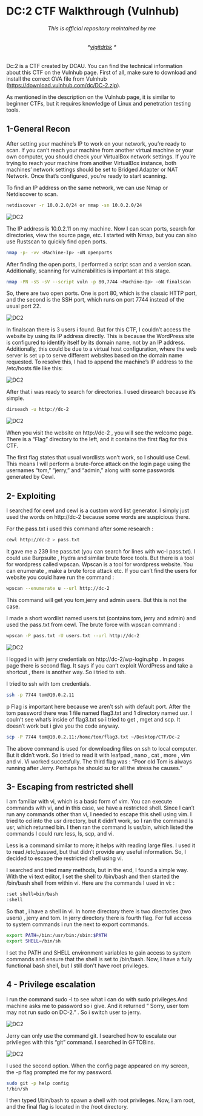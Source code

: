 # DC:2 CTF Walkthrough (Vulnhub) 

###### <p align="center"> *This is official repository maintained by me*</center> </p>
###### <p align="center"> *[yigitdrbk](https://www.instagram.com/yigitdrbk/) *</center> </p>

Dc:2 is a CTF created by DCAU. You can find the technical information about this CTF on the Vulnhub page. First of all, make sure to download and install the correct OVA file from Vulnhub (https://download.vulnhub.com/dc/DC-2.zip).

As mentioned in the description on the Vulnhub page, it is similar to beginner CTFs, but it requires knowledge of Linux and penetration testing tools.

## 1-General Recon
 
After setting your machine’s IP to work on your network, you’re ready to scan. If you can’t reach your machine from another virtual machine or your own computer, you should check your VirtualBox network settings. If you’re trying to reach your machine from another VirtualBox instance, both machines’ network settings should be set to Bridged Adapter or NAT Network. Once that’s configured, you’re ready to start scanning.

To find an IP address on the same network, we can use Nmap or Netdiscover to scan.

```bash
netdiscover -r 10.0.2.0/24 or nmap -sn 10.0.2.0/24
```

![DC2](https://miro.medium.com/v2/resize:fit:828/format:webp/1*5-E1D00A45NfNXisV9C3CA.png "DC2")

The IP address is 10.0.2.11 on my machine. Now I can scan ports, search for directories, view the source page, etc. I started with Nmap, but you can also use Rustscan to quickly find open ports.

```bash
nmap -p- -vv <Machine-Ip> -oN openports
```

After finding the open ports, I performed a script scan and a version scan. Additionally, scanning for vulnerabilities is important at this stage.

```bash
nmap -PN -sS -sV --script vuln -p 80,7744 <Machine-Ip> -oN finalscan
```

So, there are two open ports. One is port 80, which is the classic HTTP port, and the second is the SSH port, which runs on port 7744 instead of the usual port 22.

![DC2](https://miro.medium.com/v2/resize:fit:1100/format:webp/1*PRH_tNzx-brtxCddV54QdA.png "DC2")

In finalscan there is 3 users i found. But for this CTF, I couldn’t access the website by using its IP address directly. This is because the WordPress site is configured to identify itself by its domain name, not by an IP address. Additionally, this could be due to a virtual host configuration, where the web server is set up to serve different websites based on the domain name requested. To resolve this, I had to append the machine’s IP address to the /etc/hosts file like this:

![DC2](https://miro.medium.com/v2/resize:fit:640/format:webp/1*Qe4aeXBQHyVQbOrtrY9AEQ.png "DC2")

After that i was ready to search for directories. I used dirsearch because it’s simple.

```bash
dirseach -u http://dc-2
```
![DC2](https://miro.medium.com/v2/resize:fit:828/format:webp/1*USBSAenwIXpzKrkakSxCLA.png "DC2")

When you visit the website on http://dc-2 , you will see the welcome page. There is a “Flag” directory to the left, and it contains the first flag for this CTF.

The first flag states that usual wordlists won’t work, so I should use Cewl. This means I will perform a brute-force attack on the login page using the usernames “tom,” “jerry,” and “admin,” along with some passwords generated by Cewl.

## 2- Exploiting

I searched for cewl and cewl is a custom word list generator. I simply just used the words on http://dc-2 because some words are suspicious there.

For the pass.txt i used this command after some research :

```bash
cewl http://dc-2 > pass.txt
```
It gave me a 239 line pass.txt (you can search for lines with wc-l pass.txt). I could use Burpsuite , Hydra and similar brute force tools. But there is a tool for wordpress called wpscan. Wpscan is a tool for wordpress website. You can enumerate , make a brute force attack etc. If you can’t find the users for website you could have run the command :

```bash
wpscan --enumerate u --url http://dc-2
```
This command will get you tom,jerry and admin users. But this is not the case.

I made a short wordlist named users.txt (contains tom, jerry and admin) and used the pass.txt from cewl. The brute force with wpscan command :

```bash
wpscan -P pass.txt -U users.txt --url http://dc-2
```
![DC2](https://miro.medium.com/v2/resize:fit:640/format:webp/1*_40p-KB-ZMKOuSCyOfK-HA.png "DC2")

I logged in with jerry credentials on http://dc-2/wp-login.php . In pages page there is second flag. It says if you can’t exploit WordPress and take a shortcut , there is another way. So i tried to ssh.

I tried to ssh with tom credentials.

```bash
ssh -p 7744 tom@10.0.2.11
``` 
p Flag is important here because we aren’t ssh with default port. After the tom password there was 1 file named flag3.txt and 1 directory named usr. I couln’t see what’s inside of flag3.txt so i tried to get , mget and scp. It doesn’t work but i give you the code anyway.

```bash
scp -P 7744 tom@10.0.2.11:/home/tom/flag3.txt ~/Desktop/CTF/Dc-2
```

The above command is used for downloading files on ssh to local computer. But it didn’t work. So i tried to read it with leafpad , nano , cat , more , vim and vi. Vi worked succesfully. The third flag was : “Poor old Tom is always running after Jerry. Perhaps he should su for all the stress he causes.”

## 3- Escaping from restricted shell

I am familiar with vi, which is a basic form of vim. You can execute commands with vi, and in this case, we have a restricted shell. Since I can’t run any commands other than vi, I needed to escape this shell using vim. I tried to cd into the usr directory, but it didn’t work, so I ran the command ls usr, which returned bin. I then ran the command ls usr/bin, which listed the commands I could run: less, ls, scp, and vi.

Less is a command similar to more; it helps with reading large files. I used it to read /etc/passwd, but that didn’t provide any useful information. So, I decided to escape the restricted shell using vi.

I searched and tried many methods, but in the end, I found a simple way. With the vi text editor, I set the shell to /bin/bash and then started the /bin/bash shell from within vi. Here are the commands I used in vi: :

```bash
:set shell=bin/bash
:shell
```
So that , i have a shell in vi. In home directory there is two directories (two users) , jerry and tom. In jerry directory there is fourth flag. For full access to system commands i run the next to export commands.

```bash
export PATH=/bin:/usr/bin:/sbin:$PATH
export SHELL=/bin/sh
```
I set the PATH and SHELL environment variables to gain access to system commands and ensure that the shell is set to /bin/bash. Now, I have a fully functional bash shell, but I still don't have root privileges.

## 4 - Privilege escalation

I run the command sudo -l to see what i can do with sudo privileges.And machine asks me to password so i give. And it returned “ Sorry, user tom may not run sudo on DC-2.” . So i switch user to jerry.

![DC2](https://miro.medium.com/v2/resize:fit:640/format:webp/1*TjQfcIuDaP08-1uFryvb8A.png "DC2")

Jerry can only use the command git. I searched how to escalate our privileges with this “git” command. I searched in GFTOBins.

![DC2](https://miro.medium.com/v2/resize:fit:828/format:webp/1*lmdHkzodEZh_RWtGk39cUQ.png "DC2")

I used the second option. When the config page appeared on my screen, the -p flag prompted me for my password.

```bash
sudo git -p help config
!/bin/sh
```
I then typed !/bin/bash to spawn a shell with root privileges. Now, I am root, and the final flag is located in the /root directory.
